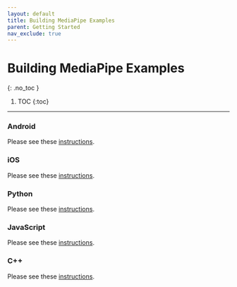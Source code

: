 ```yaml
---
layout: default
title: Building MediaPipe Examples
parent: Getting Started
nav_exclude: true
---
```


# Building MediaPipe Examples
{: .no_toc }

1. TOC
{:toc}
---

### Android

Please see these [instructions](./android.md).

### iOS

Please see these [instructions](./ios.md).

### Python

Please see these [instructions](./python.md).

### JavaScript

Please see these [instructions](./javascript.md).

### C++

Please see these [instructions](./cpp.md).
